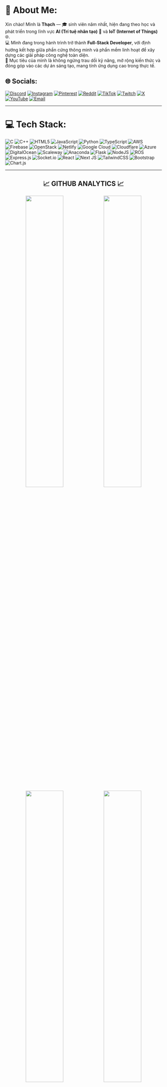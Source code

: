 # 💫 About Me:
Xin chào! Mình là **Thạch** — 🎓 sinh viên năm nhất, hiện đang theo học và phát triển trong lĩnh vực **AI (Trí tuệ nhân tạo)** 🤖 và **IoT (Internet of Things)** 🌐.<br>
💻 Mình đang trong hành trình trở thành **Full-Stack Developer**, với định hướng kết hợp giữa phần cứng thông minh và phần mềm linh hoạt để xây dựng các giải pháp công nghệ toàn diện.<br>
🚀 Mục tiêu của mình là không ngừng trau dồi kỹ năng, mở rộng kiến thức và đóng góp vào các dự án sáng tạo, mang tính ứng dụng cao trong thực tế.


## 🌐 Socials:
[![Discord](https://img.shields.io/badge/Discord-%237289DA.svg?logo=discord&logoColor=white)](https://discord.gg/mWrEW58h)
[![Instagram](https://img.shields.io/badge/Instagram-%23E4405F.svg?logo=Instagram&logoColor=white)](https://instagram.com/aanrakends)
[![Pinterest](https://img.shields.io/badge/Pinterest-%23E60023.svg?logo=Pinterest&logoColor=white)](https://pinterest.com/aanrakends)
[![Reddit](https://img.shields.io/badge/Reddit-%23FF4500.svg?logo=Reddit&logoColor=white)](https://reddit.com/user/aanrakends)
[![TikTok](https://img.shields.io/badge/TikTok-%23000000.svg?logo=TikTok&logoColor=white)](https://tiktok.com/@aanrakends)
[![Twitch](https://img.shields.io/badge/Twitch-%239146FF.svg?logo=Twitch&logoColor=white)](https://twitch.tv/aanrakends)
[![X](https://img.shields.io/badge/X-black.svg?logo=X&logoColor=white)](https://x.com/aanrakends)
[![YouTube](https://img.shields.io/badge/YouTube-%23FF0000.svg?logo=YouTube&logoColor=white)](https://youtube.com/@sigoviner)
[![Email](https://img.shields.io/badge/Email-D14836?logo=gmail&logoColor=white)](mailto:vovanthach2k7gg@gmail.com)

---

# 💻 Tech Stack:
![C](https://img.shields.io/badge/c-%2300599C.svg?style=for-the-badge&logo=c&logoColor=white) 
![C++](https://img.shields.io/badge/c++-%2300599C.svg?style=for-the-badge&logo=c%2B%2B&logoColor=white) 
![HTML5](https://img.shields.io/badge/html5-%23E34F26.svg?style=for-the-badge&logo=html5&logoColor=white) 
![JavaScript](https://img.shields.io/badge/javascript-%23323330.svg?style=for-the-badge&logo=javascript&logoColor=%23F7DF1E) 
![Python](https://img.shields.io/badge/python-3670A0?style=for-the-badge&logo=python&logoColor=ffdd54) 
![TypeScript](https://img.shields.io/badge/typescript-%23007ACC.svg?style=for-the-badge&logo=typescript&logoColor=white) 
![AWS](https://img.shields.io/badge/AWS-%23FF9900.svg?style=for-the-badge&logo=amazon-aws&logoColor=white) 
![Firebase](https://img.shields.io/badge/firebase-%23039BE5.svg?style=for-the-badge&logo=firebase) 
![OpenStack](https://img.shields.io/badge/Openstack-%23f01742.svg?style=for-the-badge&logo=openstack&logoColor=white) 
![Netlify](https://img.shields.io/badge/netlify-%23000000.svg?style=for-the-badge&logo=netlify&logoColor=#00C7B7) 
![Google Cloud](https://img.shields.io/badge/GoogleCloud-%234285F4.svg?style=for-the-badge&logo=google-cloud&logoColor=white) 
![Cloudflare](https://img.shields.io/badge/Cloudflare-F38020?style=for-the-badge&logo=Cloudflare&logoColor=white) 
![Azure](https://img.shields.io/badge/azure-%230072C6.svg?style=for-the-badge&logo=microsoftazure&logoColor=white) 
![DigitalOcean](https://img.shields.io/badge/DigitalOcean-%230167ff.svg?style=for-the-badge&logo=digitalOcean&logoColor=white) 
![Scaleway](https://img.shields.io/badge/SCALEWAY-%234f0599.svg?style=for-the-badge&logo=scaleway&logoColor=white) 
![Anaconda](https://img.shields.io/badge/Anaconda-%2344A833.svg?style=for-the-badge&logo=anaconda&logoColor=white) 
![Flask](https://img.shields.io/badge/flask-%23000.svg?style=for-the-badge&logo=flask&logoColor=white) 
![NodeJS](https://img.shields.io/badge/node.js-6DA55F?style=for-the-badge&logo=node.js&logoColor=white) 
![ROS](https://img.shields.io/badge/ros-%230A0FF9.svg?style=for-the-badge&logo=ros&logoColor=white) 
![Express.js](https://img.shields.io/badge/express.js-%23404d59.svg?style=for-the-badge&logo=express&logoColor=%2361DAFB) 
![Socket.io](https://img.shields.io/badge/Socket.io-black?style=for-the-badge&logo=socket.io&badgeColor=010101) 
![React](https://img.shields.io/badge/react-%2320232a.svg?style=for-the-badge&logo=react&logoColor=%2361DAFB) 
![Next JS](https://img.shields.io/badge/Next-black?style=for-the-badge&logo=next.js&logoColor=white) 
![TailwindCSS](https://img.shields.io/badge/tailwindcss-%2338B2AC.svg?style=for-the-badge&logo=tailwind-css&logoColor=white) 
![Bootstrap](https://img.shields.io/badge/bootstrap-%238511FA.svg?style=for-the-badge&logo=bootstrap&logoColor=white) 
![Chart.js](https://img.shields.io/badge/chart.js-F5788D.svg?style=for-the-badge&logo=chart.js&logoColor=white)

---

<div align="center">

## 📈 **GITHUB ANALYTICS** 📈

<img width="49%" src="https://github-readme-stats.vercel.app/api?username=Songjag&show_icons=true&theme=tokyonight&hide_border=true&bg_color=0D1117&title_color=FFD700&icon_color=FFD700&text_color=FFFFFF&border_radius=10" />
<img width="49%" src="https://github-readme-streak-stats.herokuapp.com?user=Songjag&theme=tokyonight&hide_border=true&background=0D1117&ring=FFD700&fire=FFD700&currStreakLabel=FFD700&border_radius=10" />

<img width="49%" src="https://github-readme-stats.vercel.app/api/top-langs/?username=Songjag&layout=compact&theme=tokyonight&hide_border=true&bg_color=0D1117&title_color=FFD700&text_color=FFFFFF&border_radius=10&langs_count=8" />
<img width="49%" src="https://github-readme-activity-graph.vercel.app/graph?username=Songjag&theme=tokyo-night&hide_border=true&bg_color=0D1117&color=FFD700&line=FFD700&point=FFFFFF&area=true&radius=10" />

</div>

## 🏆 GitHub Trophies
![](https://github-profile-trophy.vercel.app/?username=vanthach2527&theme=transparent&no-frame=false&no-bg=true&margin-w=4)

### ✍️ Random Dev Quote
![](https://quotes-github-readme.vercel.app/api?type=horizontal&theme=radical)

<div align="center">

### 👁️ **Profile Views**

<img src="https://komarev.com/ghpvc/?username=Songjag&label=Profile%20Views&color=FFD700&style=for-the-badge" />

</div>

<br>

<div align="center">

### 🔝 Top Contributed Repo
![](https://github-contributor-stats.vercel.app/api?username=vanthach2527&limit=5&theme=dark&combine_all_yearly_contributions=true)

---

[![](https://visitcount.itsvg.in/api?id=vanthach2527&icon=1&color=1)](https://visitcount.itsvg.in)

## 💰 You can help me by Donating
[![PayPal](https://img.shields.io/badge/PayPal-00457C?style=for-the-badge&logo=paypal&logoColor=white)](https://paypal.me/aanrakends)

<!-- Proudly created with GPRM ( https://gprm.itsvg.in ) -->
